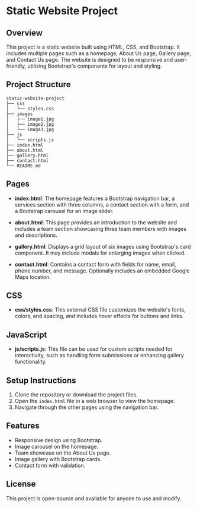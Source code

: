 # Static Website Project

## Overview
This project is a static website built using HTML, CSS, and Bootstrap. It includes multiple pages such as a homepage, About Us page, Gallery page, and Contact Us page. The website is designed to be responsive and user-friendly, utilizing Bootstrap's components for layout and styling.

## Project Structure
```
static-website-project
├── css
│   └── styles.css
├── images
│   ├── image1.jpg
│   ├── image2.jpg
│   └── image3.jpg
├── js
│   └── scripts.js
├── index.html
├── about.html
├── gallery.html
├── contact.html
└── README.md
```

## Pages
- **index.html**: The homepage features a Bootstrap navigation bar, a services section with three columns, a contact section with a form, and a Bootstrap carousel for an image slider.
  
- **about.html**: This page provides an introduction to the website and includes a team section showcasing three team members with images and descriptions.
  
- **gallery.html**: Displays a grid layout of six images using Bootstrap's card component. It may include modals for enlarging images when clicked.
  
- **contact.html**: Contains a contact form with fields for name, email, phone number, and message. Optionally includes an embedded Google Maps location.

## CSS
- **css/styles.css**: This external CSS file customizes the website's fonts, colors, and spacing, and includes hover effects for buttons and links.

## JavaScript
- **js/scripts.js**: This file can be used for custom scripts needed for interactivity, such as handling form submissions or enhancing gallery functionality.

## Setup Instructions
1. Clone the repository or download the project files.
2. Open the `index.html` file in a web browser to view the homepage.
3. Navigate through the other pages using the navigation bar.

## Features
- Responsive design using Bootstrap.
- Image carousel on the homepage.
- Team showcase on the About Us page.
- Image gallery with Bootstrap cards.
- Contact form with validation.

## License
This project is open-source and available for anyone to use and modify.